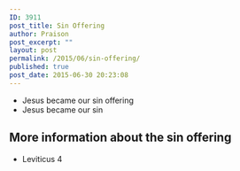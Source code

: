 ```yaml
---
ID: 3911
post_title: Sin Offering
author: Praison
post_excerpt: ""
layout: post
permalink: /2015/06/sin-offering/
published: true
post_date: 2015-06-30 20:23:08
---
```

<ul>
	<li>Jesus became our sin offering</li>
	<li>Jesus became our sin</li>
</ul>
<h2>More information about the sin offering</h2>
<ul>
	<li>Leviticus 4</li>
</ul>